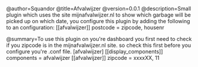 @author=Squandor
@title=Afvalwijzer
@version=0.0.1
@description=Small plugin which uses the site mijnafvalwijzer.nl to show which garbage will be picked up on which date, you configure this plugin by adding the following to an configuration:   [[afvalwijzer]] postcode = zipcode, housenr

@summary=To use this plugin on you're dashboard you first need to check if you zipcode is in the mijnafvalwijzer.nl site. so check this first before you configure you're .conf file.
[afvalwijzer]
[[display_components]]
components = afvalwijzer
[[afvalwijzer]]
zipcode = xxxxXX, 11

